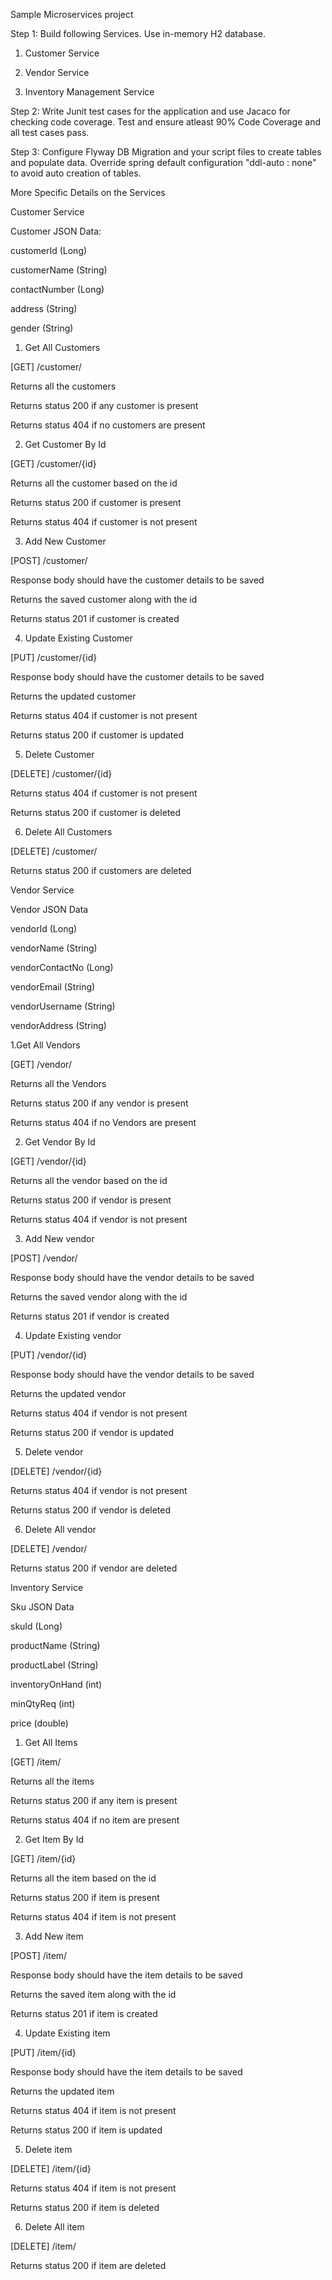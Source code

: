 
 
Sample Microservices project

Step 1: Build following Services. Use in-memory H2 database.

 

1. Customer Service

2. Vendor Service

3. Inventory Management Service

 

Step 2: Write Junit test cases for the application and use Jacaco for checking code coverage. Test and ensure atleast 90% Code Coverage and all test cases pass.

 

Step 3: Configure Flyway DB Migration and your script files to create tables and populate data. Override spring default configuration "ddl-auto : none" to avoid auto creation of tables. 

 

More Specific Details on the Services

 

Customer Service

 

Customer JSON Data:

 

customerId (Long)

customerName (String)

contactNumber (Long)

address (String)

gender (String)

 

 

1. Get All Customers

[GET] /customer/

 

Returns all the customers

Returns status 200 if any customer is present

Returns status 404 if no customers are present

 

2. Get Customer By Id

[GET] /customer/{id}

 

Returns all the customer based on the id

Returns status 200 if customer is present

Returns status 404 if customer is not present

 

3. Add New Customer

[POST] /customer/

 

Response body should have the customer details to be saved

Returns the saved customer along with the id

Returns status 201 if customer is created

 

4. Update Existing Customer

[PUT] /customer/{id}

 

Response body should have the customer details to be saved

Returns the updated customer

Returns status 404 if customer is not present

Returns status 200 if customer is updated

 

5. Delete Customer

[DELETE] /customer/{id}

 

Returns status 404 if customer is not present

Returns status 200 if customer is deleted

 

6. Delete All Customers

[DELETE] /customer/

 

Returns status 200 if customers are deleted

 

 

Vendor Service

 

Vendor JSON Data

 

vendorId (Long)

vendorName (String)

vendorContactNo (Long)

vendorEmail (String)

vendorUsername (String)

vendorAddress (String)

 

 1.Get All Vendors

[GET] /vendor/

 

Returns all the Vendors

Returns status 200 if any vendor is present

Returns status 404 if no Vendors are present

 

2. Get Vendor By Id

[GET] /vendor/{id}

 

Returns all the vendor based on the id

Returns status 200 if vendor is present

Returns status 404 if vendor is not present

 

3. Add New vendor

[POST] /vendor/

 

Response body should have the vendor details to be saved

Returns the saved vendor along with the id

Returns status 201 if vendor is created

 

4. Update Existing vendor

[PUT] /vendor/{id}

 

Response body should have the vendor details to be saved

Returns the updated vendor

Returns status 404 if vendor is not present

Returns status 200 if vendor is updated

 

5. Delete vendor

[DELETE] /vendor/{id}

 

Returns status 404 if vendor is not present

Returns status 200 if vendor is deleted

 

6. Delete All vendor

[DELETE] /vendor/

 

Returns status 200 if vendor are deleted

 

 

Inventory Service

 

Sku JSON Data

 

skuId (Long)

productName (String)

productLabel (String)

inventoryOnHand (int)

minQtyReq (int)

price (double)

 

1. Get All Items

[GET] /item/

 

Returns all the items

Returns status 200 if any item is present

Returns status 404 if no item are present

 

2. Get Item By Id

[GET] /item/{id}

 

Returns all the item based on the id

Returns status 200 if item is present

Returns status 404 if item is not present

 

3. Add New item

[POST] /item/

 

Response body should have the item details to be saved

Returns the saved item along with the id

Returns status 201 if item is created

 

4. Update Existing item

[PUT] /item/{id}

 

Response body should have the item details to be saved

Returns the updated item

Returns status 404 if item is not present

Returns status 200 if item is updated

 

5. Delete item

[DELETE] /item/{id}

 

Returns status 404 if item is not present

Returns status 200 if item is deleted

 

6. Delete All item

[DELETE] /item/

 

Returns status 200 if item are deleted

 
